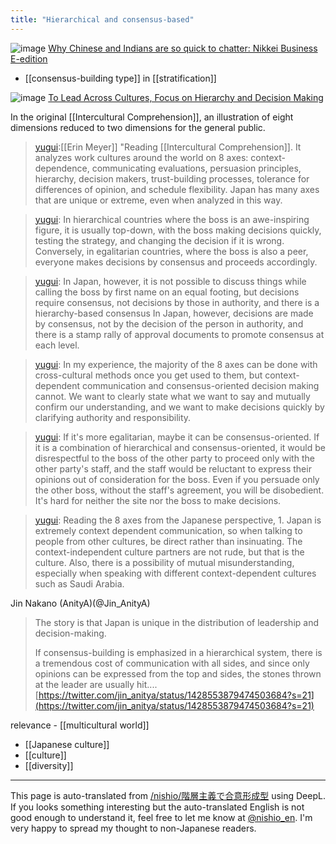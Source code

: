 ```yaml
---
title: "Hierarchical and consensus-based"
---
```


![image](https://gyazo.com/c5d15ae8e9148046660fbc1355f60ac5/thumb/1000)
[Why Chinese and Indians are so quick to chatter: Nikkei Business E-edition](https://business.nikkei.com/atcl/seminar/20/00046/081700004/)
- [[consensus-building type]] in [[stratification]]

![image](https://gyazo.com/d04ca9be867c45bfa8029d1001d8c6a2/thumb/1000)
[To Lead Across Cultures, Focus on Hierarchy and Decision Making](https://hbr.org/2017/07/being-the-boss-in-brussels-boston-and-beijing)

In the original [[Intercultural Comprehension]], an illustration of eight dimensions reduced to two dimensions for the general public.

> [yugui](https://twitter.com/yugui/status/871869764431265792):[[Erin Meyer]] "Reading [[Intercultural Comprehension]]. It analyzes work cultures around the world on 8 axes: context-dependence, communicating evaluations, persuasion principles, hierarchy, decision makers, trust-building processes, tolerance for differences of opinion, and schedule flexibility.
> Japan has many axes that are unique or extreme, even when analyzed in this way.

> [yugui](https://twitter.com/yugui/status/871871139194208257): In hierarchical countries where the boss is an awe-inspiring figure, it is usually top-down, with the boss making decisions quickly, testing the strategy, and changing the decision if it is wrong. Conversely, in egalitarian countries, where the boss is also a peer, everyone makes decisions by consensus and proceeds accordingly.

> [yugui](https://twitter.com/yugui/status/871871596624924672): In Japan, however, it is not possible to discuss things while calling the boss by first name on an equal footing, but decisions require consensus, not decisions by those in authority, and there is a hierarchy-based consensus In Japan, however, decisions are made by consensus, not by the decision of the person in authority, and there is a stamp rally of approval documents to promote consensus at each level.

> [yugui](https://twitter.com/yugui/status/871873913990533120): In my experience, the majority of the 8 axes can be done with cross-cultural methods once you get used to them, but context-dependent communication and consensus-oriented decision making cannot.
> We want to clearly state what we want to say and mutually confirm our understanding, and we want to make decisions quickly by clarifying authority and responsibility.

> [yugui](https://twitter.com/yugui/status/871900838029144064): If it's more egalitarian, maybe it can be consensus-oriented. If it is a combination of hierarchical and consensus-oriented, it would be disrespectful to the boss of the other party to proceed only with the other party's staff, and the staff would be reluctant to express their opinions out of consideration for the boss. Even if you persuade only the other boss, without the staff's agreement, you will be disobedient. It's hard for neither the site nor the boss to make decisions.

> [yugui](https://twitter.com/yugui/status/871876193816989696): Reading the 8 axes from the Japanese perspective, 1. Japan is extremely context dependent communication, so when talking to people from other cultures, be direct rather than insinuating. The context-independent culture partners are not rude, but that is the culture. Also, there is a possibility of mutual misunderstanding, especially when speaking with different context-dependent cultures such as Saudi Arabia.


Jin Nakano (AnityA)(@Jin_AnityA)
> The story is that Japan is unique in the distribution of leadership and decision-making.
>
> If consensus-building is emphasized in a hierarchical system, there is a tremendous cost of communication with all sides, and since only opinions can be expressed from the top and sides, the stones thrown at the leader are usually hit....
[https://twitter.com/jin_anitya/status/1428553879474503684?s=21](https://twitter.com/jin_anitya/status/1428553879474503684?s=21)

relevance
    - [[multicultural world]]

- [[Japanese culture]]
- [[culture]]
- [[diversity]]

---
This page is auto-translated from [/nishio/階層主義で合意形成型](https://scrapbox.io/nishio/階層主義で合意形成型) using DeepL. If you looks something interesting but the auto-translated English is not good enough to understand it, feel free to let me know at [@nishio_en](https://twitter.com/nishio_en). I'm very happy to spread my thought to non-Japanese readers.